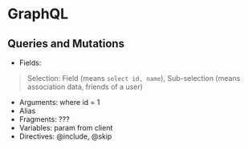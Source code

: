 # GraphQL

## Queries and Mutations

- Fields:
> Selection: Field (means `select id, name`), Sub-selection (means association data, friends of a user)
- Arguments: where id = 1
- Alias
- Fragments: ???
- Variables: param from client
- Directives: @include, @skip
